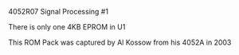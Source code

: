 4052R07 Signal Processing #1 

There is only one 4KB EPROM in U1

This ROM Pack was captured by Al Kossow from his 4052A in 2003
